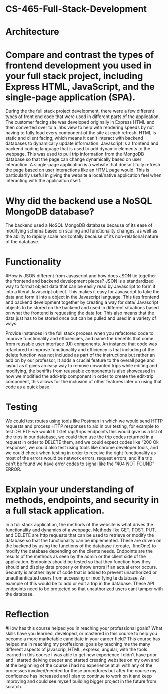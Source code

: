 # CS-465-Full-Stack-Development

# Architecture

# Compare and contrast the types of frontend development you used in your full stack project, including Express HTML, JavaScript, and the single-page application (SPA).
During the the full stack project development, there were a few different types of front end code that were used in different parts of the application. The customer facing site was developed originally in Express HTML and then converted over to a .hbs view to help with rendering speeds by not having to fully load every component of the site at each refresh. HTML is static and client facing, which means it can't interact with backend databases to dynamically update information. Javascript is a frontend and backend coding language that is used to add dynamic elements to the webpage. This was used to pull trip information from the MongoDB database so that the page can change dynamically based on user interaction. A single-page application is a website that doesn't fully refresh the page based on user interactions like an HTML page would. This is particularlly useful in giving the website a local/native application feel when interacting with the applicaiton itself.

# Why did the backend use a NoSQL MongoDB database?
The backend used a NoSQL MongoDB database because of its ease of modifying schema based on scaling and functionality changes, as well as the ability to rapidly scale horizontally because of its non-relational nature of the database.

# Functionality
#How is JSON different from Javascript and how does JSON tie together the frontend and backend development pieces?
JSON is a standardized way to format object data that can be easily read by Javascript to form it into a literal Javascript object. This makes it easy for Javascript to take the data and form it into a object in the Javascript language. This ties frontend and backend development together by creating a way for data/ Javascript objects to be stored on the backend and used in different situations based on what the frontend is requesting the data for. This also means that the data just has to be stored once but can be pulled and used in a variety of ways.

Provide instances in the full stack process when you refactored code to improve functionality and efficiencies, and name the benefits that come from reusable user interface (UI) components.
An instance that code was refactored to improve functionality and efficiency is that including of the delete function was not included as part of the instructions but rather an add on by our professor, It adds a crucial feature to the overall page and layout as it gives an easy way to remove unwanted trips while editing and modifying, the benifits from reuseable components is also showcased in how we modified the add-trip component in order to create the edit-trip component, this allows for the inclusion of other features later on using that code as a quick base.

# Testing
We could test routes using tools like Postman in which we would send HTTP requests and process HTTP responses to aid in our testing, for example to test DELETE we would hit Get /api/trips endpoints this would give us a list of the trips in our database, we could then use the trip codes returned in a request in order to DELETE them, and we could expect codes like  “200 Ok response”, we could also test using tools like chrome developer tools, and we could check when testing in order to receive the right functionality as most of the errors would be network errors, request errors, and if a trip can’t be found we have error codes to signal like the “404 NOT FOUND” ERROR.
# Explain your understanding of methods, endpoints, and security in a full stack application.
In a full stack application, the methods of the website is what drives the functionality and dynamics of a webpage. Methods like GET, POST, PUT, and DELETE are http requests that can be used to retrieve or modify the database so that the functionality can be implemented. These are driven on the backend by using the functions of the database (.create, .findOne) to modify the database depending on the clients needs. Endpoints are the results of the methods as seen by the admin or the client side of the application. Endpoints should be tested so that they function how they should and display data properly or throw errors if an actual error occurs. Security is another layer of code that is added to prevent unauthorized or unauthenticated users from accessing or modifying te database. An example of this would be to add or edit a trip in the database. These API endpoints need to be protected so that unauthorized users cant tamper with the database.
# Reflection
#How has this course helped you in reaching your professional goals? What skills have you learned, developed, or mastered in this course to help you become a more marketable candidate in your career field?
This course has helped me in reaching my proffesional goals by teaching me the many different aspects of javascrip, HTML, express, angular, with the tools learned in this course I was able to get new experience I didn't have prior and i started delving deeper and started creating websites on my own and at the beginning of the course i had no experience at all with any of the processes involved/needed for these procedures but after the course my confidence has increased and I plan to continue to work on it and keep improving and could see myself building bigger project in the future from scratch.
